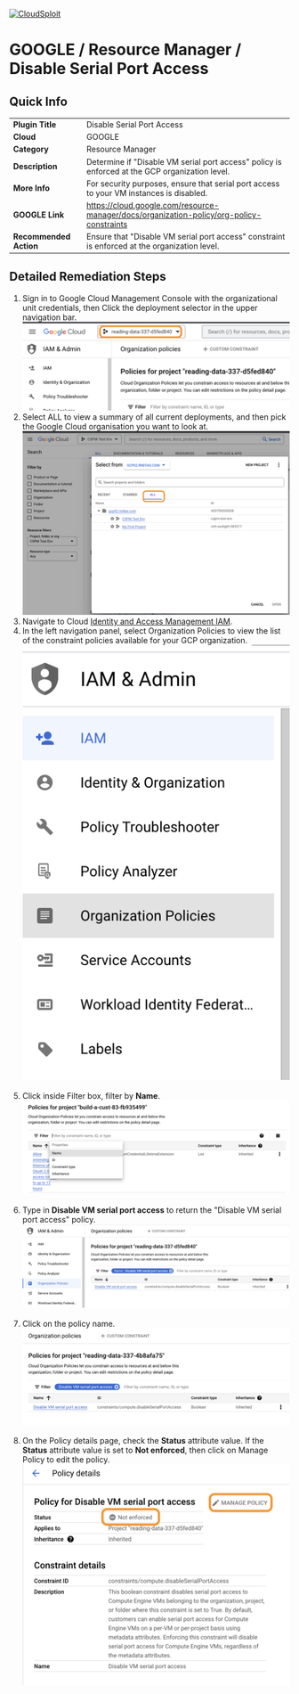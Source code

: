 [![CloudSploit](https://cloudsploit.com/img/logo-new-big-text-100.png "CloudSploit")](https://cloudsploit.com)

# GOOGLE / Resource Manager / Disable Serial Port Access

## Quick Info

| | |
|-|-|
| **Plugin Title** | Disable Serial Port Access |
| **Cloud** | GOOGLE |
| **Category** | Resource Manager |
| **Description** | Determine if "Disable VM serial port access" policy is enforced at the GCP organization level. |
| **More Info** | For security purposes, ensure that serial port access to your VM instances is disabled. |
| **GOOGLE Link** | https://cloud.google.com/resource-manager/docs/organization-policy/org-policy-constraints |
| **Recommended Action** |Ensure that \"Disable VM serial port access\" constraint is enforced at the organization level. |

## Detailed Remediation Steps
1. Sign in to Google Cloud Management Console with the organizational unit credentials, then Click the deployment selector in the upper navigation bar.</br> <img src="/resources/google/resourcemanager/disable-serial-port-access/step1.png"/></br>
2. Select ALL to view a summary of all current deployments, and then pick the Google Cloud organisation you want to look at.</br> <img src="/resources/google/resourcemanager/disable-serial-port-access/step2.png"/></br>
3. Navigate to Cloud [Identity and Access Management IAM](https://console.cloud.google.com/iam-admin/iam).
4. In the left navigation panel, select Organization Policies to view the list of the constraint policies available for your GCP organization.</br> <img src="/resources/google/resourcemanager/disable-serial-port-access/step4.png"/></br></br>
5. Click inside Filter box, filter by **Name**. </br> <img src="/resources/google/resourcemanager/disable-serial-port-access/step5.png"/></br></br>
6. Type in **Disable VM serial port access** to return the \"Disable VM serial port access\" policy.</br> <img src="/resources/google/resourcemanager/disable-serial-port-access/step6.png"/></br></br>
7. Click on the policy name. </br> <img src="/resources/google/resourcemanager/disable-serial-port-access/step7.png"/></br></br>
8. On the Policy details page, check the **Status** attribute value. If the **Status** attribute value is set to **Not enforced**, then click on Manage Policy to edit the policy.</br> <img src="/resources/google/resourcemanager/disable-serial-port-access/step8.png"/></br>